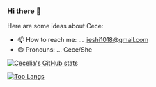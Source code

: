 ### Hi there 👋



Here are some ideas about Cece:

- 📫 How to reach me: ... jieshi1018@gmail.com
- 😄 Pronouns: ... Cece/She

[![Cecelia's GitHub stats](https://github-readme-stats.vercel.app/api?username=Cecelia-1018&show_icons=true&theme=radical)]([https://github.com/anuraghazra/github-readme-stats](https://github.com/Cecelia-1018/Cecelia-1018/edit/main/README.md))

[![Top Langs](https://github-readme-stats.vercel.app/api/top-langs/?username=Cecelia-1018&layout=compact&show_icons=true&theme=radical)](https://github.com/Cecelia-1018/Cecelia-1018/edit/main/README.md)
